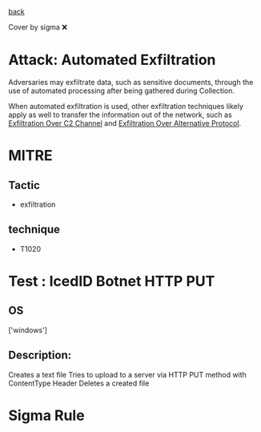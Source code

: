 [back](../index.md)

Cover by sigma :x: 

# Attack: Automated Exfiltration

 Adversaries may exfiltrate data, such as sensitive documents, through the use of automated processing after being gathered during Collection. 

When automated exfiltration is used, other exfiltration techniques likely apply as well to transfer the information out of the network, such as [Exfiltration Over C2 Channel](https://attack.mitre.org/techniques/T1041) and [Exfiltration Over Alternative Protocol](https://attack.mitre.org/techniques/T1048).

# MITRE
## Tactic
  - exfiltration

## technique
  - T1020

# Test : IcedID Botnet HTTP PUT

## OS

 ['windows']

## Description:

 Creates a text file
Tries to upload to a server via HTTP PUT method with ContentType Header
Deletes a created file

# Sigma Rule
